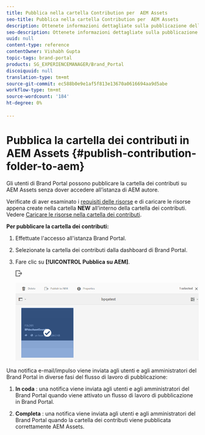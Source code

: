 ```yaml
---
title: Pubblica nella cartella Contribution per  AEM Assets
seo-title: Pubblica nella cartella Contribution per  AEM Assets
description: Ottenete informazioni dettagliate sulla pubblicazione della cartella dei contributi per  AEM Assets in Brand Portal.
seo-description: Ottenete informazioni dettagliate sulla pubblicazione della cartella dei contributi per  AEM Assets in Brand Portal.
uuid: null
content-type: reference
contentOwner: Vishabh Gupta
topic-tags: brand-portal
products: SG_EXPERIENCEMANAGER/Brand_Portal
discoiquuid: null
translation-type: tm+mt
source-git-commit: ec588b0e9e1af5f813e13670a0616694aa9d5abe
workflow-type: tm+mt
source-wordcount: '184'
ht-degree: 0%

---
```



# Pubblica la cartella dei contributi in  AEM Assets {#publish-contribution-folder-to-aem}

Gli utenti di Brand Portal possono pubblicare la cartella dei contributi su  AEM Assets senza dover accedere all’istanza di AEM autore.

Verificate di aver esaminato i [requisiti delle risorse](brand-portal-download-asset-requirements.md) e di caricare le risorse appena create nella cartella **NEW** all’interno della cartella dei contributi. Vedere [Caricare le risorse nella cartella dei contributi](brand-portal-upload-assets-to-contribution-folder.md).

**Per pubblicare la cartella dei contributi:**

1. Effettuate l&#39;accesso all&#39;istanza Brand Portal.

1. Selezionate la cartella dei contributi dalla dashboard di Brand Portal.
1. Fare clic su **[!UICONTROL Pubblica su AEM]**.

   ![](assets/export.png)

   ![](assets/publish-contribution-folder-to-aem.png)

Una notifica e-mail/impulso viene inviata agli utenti e agli amministratori del Brand Portal in diverse fasi del flusso di lavoro di pubblicazione:
1. **In coda** : una notifica viene inviata agli utenti e agli amministratori del Brand Portal quando viene attivato un flusso di lavoro di pubblicazione in Brand Portal.

1. **Completa** : una notifica viene inviata agli utenti e agli amministratori del Brand Portal quando la cartella dei contributi viene pubblicata correttamente  AEM Assets.


